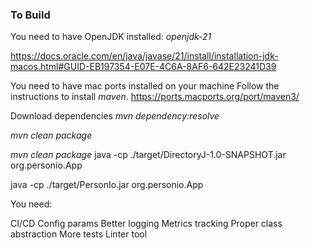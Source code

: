 ### To Build
You need to have OpenJDK installed: _openjdk-21_

https://docs.oracle.com/en/java/javase/21/install/installation-jdk-macos.html#GUID-EB197354-E07E-4C6A-8AF6-642E23241D39

You need to have mac ports installed on your machine
Follow the instructions to install _maven_.
https://ports.macports.org/port/maven3/

Download dependencies
_mvn dependency:resolve_

_mvn clean package_


_mvn clean package_
java -cp ./target/DirectoryJ-1.0-SNAPSHOT.jar org.personio.App

java -cp ./target/PersonIo.jar org.personio.App


You need:

CI/CD
Config params
Better logging
Metrics tracking
Proper class abstraction
More tests
Linter tool
